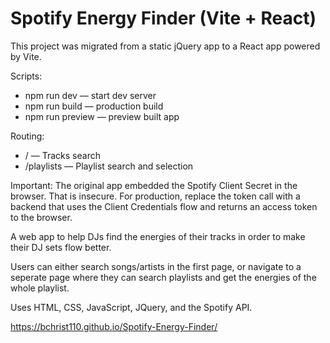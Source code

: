 # Spotify Energy Finder (Vite + React)

This project was migrated from a static jQuery app to a React app powered by Vite.

Scripts:
- npm run dev — start dev server
- npm run build — production build
- npm run preview — preview built app

Routing:
- / — Tracks search
- /playlists — Playlist search and selection

Important: The original app embedded the Spotify Client Secret in the browser. That is insecure. For production, replace the token call with a backend that uses the Client Credentials flow and returns an access token to the browser.

A web app to help DJs find the energies of their tracks in order to make their DJ sets flow better.

Users can either search songs/artists in the first page, or navigate to a seperate page where they can search playlists and get the energies of the whole playlist.

Uses HTML, CSS, JavaScript, JQuery, and the Spotify API.

https://bchrist110.github.io/Spotify-Energy-Finder/
